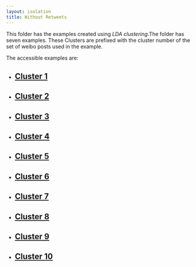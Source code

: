 ```yaml
---
layout: isolation
title: Without Retweets
---
```


This folder has the examples created using *LDA clustering*.The folder has seven examples. These Clusters are prefixed with the cluster number of the set of weibo posts used in the example. 

The accessible examples are:
* <h2><a href="7_cluster1.html">Cluster 1</a></h2>
* <h2><a href="7_cluster2.html">Cluster 2</a></h2>
* <h2><a href="7_cluster3.html">Cluster 3</a></h2>
* <h2><a href="7_cluster4.html">Cluster 4</a></h2>
* <h2><a href="7_cluster5.html">Cluster 5</a></h2>
* <h2><a href="7_cluster6.html">Cluster 6</a></h2>
* <h2><a href="7_cluster7.html">Cluster 7</a></h2>
* <h2><a href="7_cluster8.html">Cluster 8</a></h2>
* <h2><a href="7_cluster9.html">Cluster 9</a></h2>
* <h2><a href="7_cluster10.html">Cluster 10</a></h2>